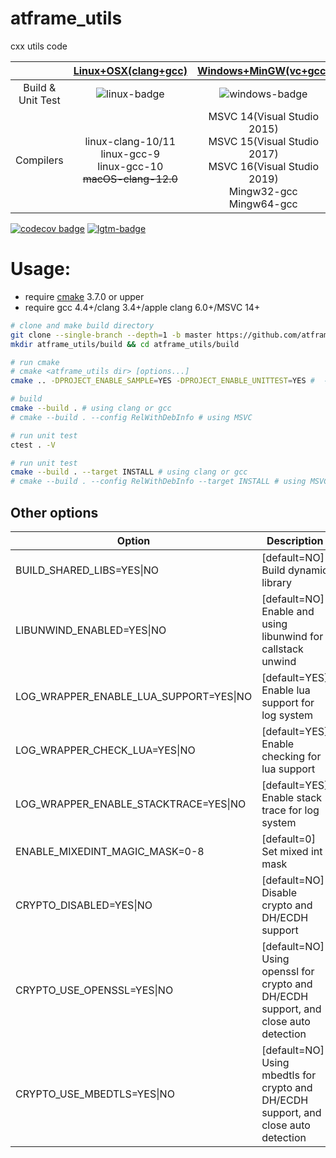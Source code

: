 # atframe_utils
cxx utils code

|                           | [Linux+OSX(clang+gcc)][linux-link] | [Windows+MinGW(vc+gcc)][windows-link] |
|:-------------------------:|:----------------------------------:|:-------------------------------------:|
| Build & Unit Test         | ![linux-badge]                     | ![windows-badge]                      |
Compilers | linux-clang-10/11 <br /> linux-gcc-9 <br /> linux-gcc-10 <br /> ~~macOS-clang-12.0~~ <br /> | MSVC 14(Visual Studio 2015) <br /> MSVC 15(Visual Studio 2017) <br /> MSVC 16(Visual Studio 2019) <br /> Mingw32-gcc <br /> Mingw64-gcc |  

[![codecov badge]][coverage status] [![lgtm-badge]][lgtm-link]

[linux-badge]: https://github.com/atframework/atframe_utils/actions/workflows/main.yml/badge.svg "Github action build status"
[linux-link]:  https://github.com/atframework/atframe_utils/actions/workflows/main.yml "Github action build status"
[windows-badge]: https://ci.appveyor.com/api/projects/status/7e6q54xxdga6ov00?svg=true "AppVeyor build status"
[windows-link]:  https://ci.appveyor.com/project/owt5008137/atframe-utils/branch/master "AppVeyor build status"
[codecov badge]: https://codecov.io/gh/atframework/atlist-rs/branch/master/graph/badge.svg
[coverage status]: https://codecov.io/gh/atframework/atlist-rs
[lgtm-badge]: https://img.shields.io/lgtm/grade/cpp/g/atframework/atframe_utils.svg?logo=lgtm&logoWidth=18 "LGTM"
[lgtm-link]:  https://lgtm.com/projects/g/atframework/atframe_utils/context:cpp "LGTM"

# Usage:

+ require [cmake][cmake] 3.7.0 or upper
+ require gcc 4.4+/clang 3.4+/apple clang 6.0+/MSVC 14+

~~~~~~~~~~bash
# clone and make build directory
git clone --single-branch --depth=1 -b master https://github.com/atframework/atframe_utils.git
mkdir atframe_utils/build && cd atframe_utils/build

# run cmake
# cmake <atframe_utils dir> [options...]
cmake .. -DPROJECT_ENABLE_SAMPLE=YES -DPROJECT_ENABLE_UNITTEST=YES #  -DCMAKE_INSTALL_PREFIX=<install prefix>

# build
cmake --build . # using clang or gcc
# cmake --build . --config RelWithDebInfo # using MSVC

# run unit test
ctest . -V

# run unit test
cmake --build . --target INSTALL # using clang or gcc
# cmake --build . --config RelWithDebInfo --target INSTALL # using MSVC
~~~~~~~~~~

## Other options

| Option  | Description |
|---------|-------------|
| BUILD\_SHARED\_LIBS=YES\|NO | [default=NO] Build dynamic library |
| LIBUNWIND\_ENABLED=YES\|NO | [default=NO] Enable and using libunwind for callstack unwind |
| LOG\_WRAPPER\_ENABLE\_LUA\_SUPPORT=YES\|NO | [default=YES] Enable lua support for log system |
| LOG\_WRAPPER\_CHECK\_LUA=YES\|NO | [default=YES] Enable checking for lua support |
| LOG\_WRAPPER\_ENABLE\_STACKTRACE=YES\|NO | [default=YES] Enable stack trace for log system |
| ENABLE\_MIXEDINT\_MAGIC\_MASK=0-8 | [default=0] Set mixed int mask |
| CRYPTO\_DISABLED=YES\|NO | [default=NO] Disable crypto and DH/ECDH support |
| CRYPTO\_USE\_OPENSSL=YES\|NO | [default=NO] Using openssl for crypto and DH/ECDH support, and close auto detection |
| CRYPTO\_USE\_MBEDTLS=YES\|NO | [default=NO] Using mbedtls for crypto and DH/ECDH support, and close auto detection |

[cmake]: https://cmake.org/